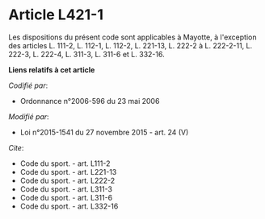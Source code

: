# Article L421-1

Les dispositions du présent code sont applicables à Mayotte, à l'exception des articles L. 111-2, L. 112-1, L. 112-2, L.
221-13,    L. 222-2 à L. 222-2-11, L. 222-3, L. 222-4, 
L. 311-3, L. 311-6 et L. 332-16.

**Liens relatifs à cet article**

_Codifié par_:

  - Ordonnance n°2006-596 du 23 mai 2006

_Modifié par_:

  - Loi n°2015-1541 du 27 novembre 2015 - art. 24 (V)

_Cite_:

  - Code du sport. - art. L111-2
  - Code du sport. - art. L221-13
  - Code du sport. - art. L222-2
  - Code du sport. - art. L311-3
  - Code du sport. - art. L311-6
  - Code du sport. - art. L332-16
